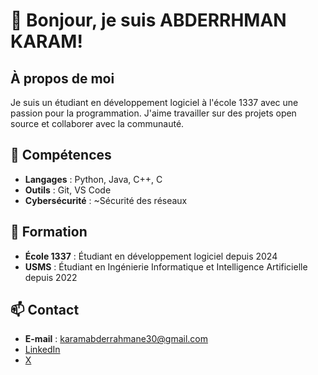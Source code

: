 # 👋 Bonjour, je suis ABDERRHMAN KARAM!

## À propos de moi
Je suis un étudiant en développement logiciel à l'école 1337 avec une passion pour la programmation. J'aime travailler sur des projets open source et collaborer avec la communauté.

## 🔧 Compétences
- **Langages** : Python, Java, C++, C
- **Outils** : Git, VS Code
- **Cybersécurité** : ~Sécurité des réseaux


## 🏫 Formation
- **École 1337** : Étudiant en développement logiciel depuis 2024
- **USMS** : Étudiant en Ingénierie Informatique et Intelligence Artificielle depuis 2022


## 📫 Contact
- **E-mail** : karamabderrahmane30@gmail.com
- [LinkedIn](https://www.linkedin.com/in/abderrahman-k-18082b276/)
- [X](https://x.com/Abdou43957225)
